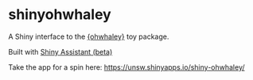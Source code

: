 # shinyohwhaley

A Shiny interface to the [{ohwhaley}](https://github.com/fontikar/ohwhaley) toy package. 

Built with [Shiny Assistant (beta)](https://www.appsilon.com/post/shiny-assistant)

Take the app for a spin here: https://unsw.shinyapps.io/shiny-ohwhaley/

